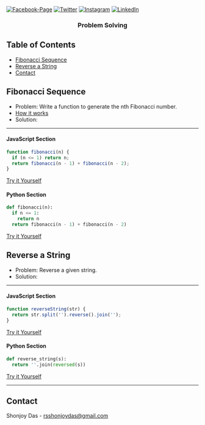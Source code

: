 [![Facebook-Page][facebook-shield]][facebook-url]
[![Twitter][twitter-shield]][twitter-url]
[![Instagram][instagram-shield]][instagram-url]
[![LinkedIn][linkedin-shield]][linkedin-url]

<p align="center">
  <h3 align="center">Problem Solving</h3>
</p>

<!-- TABLE OF CONTENTS -->

## Table of Contents

- [Fibonacci Sequence](#fibonacci-sequence)
- [Reverse a String](#reverse-a-string)
- [Contact](#contact)

<!-- Fibonacci Sequence -->

## Fibonacci Sequence

- Problem: Write a function to generate the nth Fibonacci number.
- [How it works](./how-it-work/fibonacci.md)
- Solution:

---

#### JavaScript Section

```javascript
function fibonacci(n) {
  if (n <= 1) return n;
  return fibonacci(n - 1) + fibonacci(n - 2);
}
```

[Try it Yourself](https://replit.com/@rsshonjoydas/Fibonacci-Sequence-JavaScript)

#### Python Section

```python
def fibonacci(n):
  if n <= 1:
    return n
  return fibonacci(n - 1) + fibonacci(n - 2)
```

[Try it Yourself](https://replit.com/@rsshonjoydas/Fibonacci-Sequence-Python)

<!-- Reverse a String -->

## Reverse a String

- Problem: Reverse a given string.
- Solution:

---

#### JavaScript Section

```javascript
function reverseString(str) {
  return str.split('').reverse().join('');
}
```

[Try it Yourself](https://replit.com/@rsshonjoydas/Reverse-a-String-JavaScript)

#### Python Section

```python
def reverse_string(s):
  return ''.join(reversed(s))
```

[Try it Yourself](https://replit.com/@rsshonjoydas/Reverse-a-String-Python)

---

<!-- CONTACT -->

## Contact

Shonjoy Das - [rsshonjoydas@gmail.com](mailto:rsshonjoydas@gmail.com)

<!-- MARKDOWN LINKS & IMAGES -->

[facebook-shield]: https://img.shields.io/badge/-Facebook-black.svg?style=flat-square&logo=facebook&color=555&logoColor
[facebook-url]: https://facebook.com/rsshonjoydas
[twitter-shield]: https://img.shields.io/badge/-Facebook-black.svg?style=flat-square&logo=twitter&color=555&logoColor
[twitter-url]: https://twitter.com/rsshonjoydas
[instagram-shield]: https://img.shields.io/badge/-Instagram-black.svg?style=flat-square&logo=instagram&color=555&logoColor
[instagram-url]: https://instagram.com/rsshonjoydas
[linkedin-shield]: https://img.shields.io/badge/-LinkedIn-black.svg?style=flat-square&logo=linkedin&colorB
[linkedin-url]: https://linkedin.com/in/rsshonjoydas
